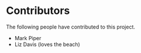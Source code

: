 # Contributors

The following people have contributed to this project.

* Mark Piper
* Liz Davis (loves the beach)
